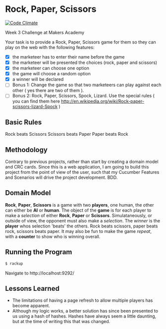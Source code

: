 Rock, Paper, Scissors
=====================

[![Code Climate](https://codeclimate.com/github/nickbdyer/rockpaperscissors/badges/gpa.svg)](https://codeclimate.com/github/nickbdyer/rockpaperscissors)

Week 3 Challenge at Makers Academy

Your task is to provide a Rock, Paper, Scissors game for them so they can play on the web with the following features:

- [x] the marketeer has to enter their name before the game
- [x] the marketeer will be presented the choices (rock, paper and scissors)
- [x] the marketeer can choose one option
- [x] the game will choose a random option
- [x] a winner will be declared
- [ ] Bonus 1: Change the game so that two marketeers can play against each other ( yes there are two of them ).
- [ ] Bonus 2: Rock, Paper, Scissors, Spock, Lizard. Use the special rules ( you can find them here http://en.wikipedia.org/wiki/Rock-paper-scissors-lizard-Spock )

Basic Rules
-----------
Rock beats Scissors
Scissors beats Paper
Paper beats Rock

Methodology
-----------

Contrary to previous projects, rather than start by creating a domain model and CRC cards. Since this is a web application, I am going to build this project from the point of view of the user, such that my Cucumber Features and Scenarios will drive the project development. BDD.



Domain Model
------------

**Rock**, **Paper**, **Scissors** is a game with two **players**, one human, the other can either be **AI** or **human**. The object of the **game** is for each player to make a *selection* of either **Rock**, **Paper** or **Scissors**. Simulataneously, or outside of view, the opponent must also make a *selection*. The *winner* is the **player** whos selection 'beats' the others. Rock beats scissors, paper beats rock, scissors beats paper. It may also be fun to make the game *repeat*, with a **counter** to show who is winning overall. 

Running the Program
-------------------

```sh
$ rackup
```
Navigate to http://localhost:9292/

Lessons Learned
---------------

- The limitations of having a page refresh to allow multiple players has become
  apparent. 
- Although my logic works, a better solution has since been presented to us
  using a hash of hashes. Hashes have always seem a little daunting, but at the
  time of writing this that was changed.

